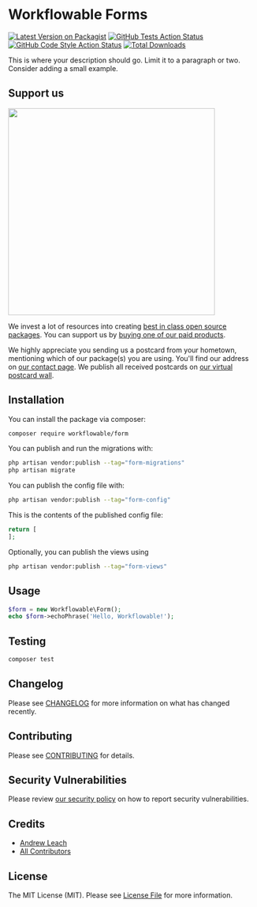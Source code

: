 # Workflowable Forms

[![Latest Version on Packagist](https://img.shields.io/packagist/v/workflowable/form.svg?style=flat-square)](https://packagist.org/packages/workflowable/form)
[![GitHub Tests Action Status](https://img.shields.io/github/actions/workflow/status/workflowable/form/run-tests.yml?branch=master&label=tests&style=flat-square)](https://github.com/workflowable/form/actions?query=workflow%3Arun-tests+branch%3Amaster)
[![GitHub Code Style Action Status](https://img.shields.io/github/actions/workflow/status/workflowable/form/fix-php-code-style-issues.yml?branch=master&label=code%20style&style=flat-square)](https://github.com/workflowable/form/actions?query=workflow%3A"Fix+PHP+code+style+issues"+branch%3Amaster)
[![Total Downloads](https://img.shields.io/packagist/dt/workflowable/form.svg?style=flat-square)](https://packagist.org/packages/workflowable/form)

This is where your description should go. Limit it to a paragraph or two. Consider adding a small example.

## Support us

[<img src="https://github-ads.s3.eu-central-1.amazonaws.com/form.jpg?t=1" width="419px" />](https://spatie.be/github-ad-click/form)

We invest a lot of resources into creating [best in class open source packages](https://spatie.be/open-source). You can support us by [buying one of our paid products](https://spatie.be/open-source/support-us).

We highly appreciate you sending us a postcard from your hometown, mentioning which of our package(s) you are using. You'll find our address on [our contact page](https://spatie.be/about-us). We publish all received postcards on [our virtual postcard wall](https://spatie.be/open-source/postcards).

## Installation

You can install the package via composer:

```bash
composer require workflowable/form
```

You can publish and run the migrations with:

```bash
php artisan vendor:publish --tag="form-migrations"
php artisan migrate
```

You can publish the config file with:

```bash
php artisan vendor:publish --tag="form-config"
```

This is the contents of the published config file:

```php
return [
];
```

Optionally, you can publish the views using

```bash
php artisan vendor:publish --tag="form-views"
```

## Usage

```php
$form = new Workflowable\Form();
echo $form->echoPhrase('Hello, Workflowable!');
```

## Testing

```bash
composer test
```

## Changelog

Please see [CHANGELOG](CHANGELOG.md) for more information on what has changed recently.

## Contributing

Please see [CONTRIBUTING](CONTRIBUTING.md) for details.

## Security Vulnerabilities

Please review [our security policy](../../security/policy) on how to report security vulnerabilities.

## Credits

- [Andrew Leach](https://github.com/7387639+andyleach)
- [All Contributors](../../contributors)

## License

The MIT License (MIT). Please see [License File](LICENSE.md) for more information.
